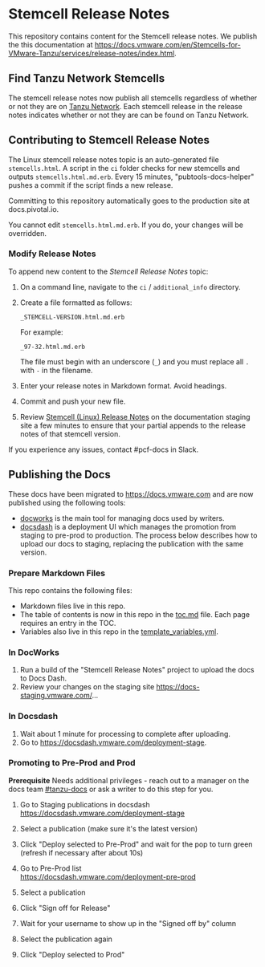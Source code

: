 # Stemcell Release Notes

This repository contains content for the Stemcell release notes. We publish the this documentation at https://docs.vmware.com/en/Stemcells-for-VMware-Tanzu/services/release-notes/index.html.


## Find Tanzu Network Stemcells

The stemcell release notes now publish all stemcells regardless of whether or not they are on
[Tanzu Network](https://network.tanzu.vmware.com/). Each stemcell release in the release
notes indicates whether or not they are can be found on Tanzu Network.

## Contributing to Stemcell Release Notes

The Linux stemcell release notes topic is an auto-generated file `stemcells.html`. A script
in the `ci` folder checks for new stemcells and outputs `stemcells.html.md.erb`. Every 15 minutes,
"pubtools-docs-helper" pushes a commit if the script finds a new release.

Committing to this repository automatically goes to the production site at docs.pivotal.io.

You cannot edit `stemcells.html.md.erb`. If you do, your changes will be overridden.

### Modify Release Notes

To append new content to the *Stemcell Release Notes* topic:

1. On a command line, navigate to the `ci` / `additional_info` directory.

1. Create a file formatted as follows:
    ```
    _STEMCELL-VERSION.html.md.erb
    ```
    For example:
    ```
    _97-32.html.md.erb
    ```
    The file must begin with an underscore (`_`) and you must replace all `.` with `-` in the
    filename.
  
1. Enter your release notes in Markdown format. Avoid headings.

1. Commit and push your new file.

1. Review [Stemcell (Linux) Release Notes](https://docs-pcf-staging.cfapps.io/platform/stemcells/stemcells.html)
    on the documentation staging site a few minutes to ensure that your partial appends to the
    release notes of that stemcell version.

If you experience any issues, contact #pcf-docs in Slack.

## Publishing the Docs

These docs have been migrated to https://docs.vmware.com and are now published using the following tools:

- [docworks](https://docworks.vmware.com/) is the main tool for managing docs used by writers.
- [docsdash](https://docsdash.vmware.com/) is a deployment UI which manages the promotion from
staging to pre-prod to production. The process below describes how to upload our docs to staging,
replacing the publication with the same version.

### Prepare Markdown Files

This repo contains the following files:

- Markdown files live in this repo.
- The table of contents is now in this repo in the [toc.md](toc.md) file. Each page requires an entry in the TOC.
- Variables also live in this repo in the [template_variables.yml](template_variables.yml).

### In DocWorks

1. Run a build of the "Stemcell Release Notes" project to upload the docs to Docs Dash.
2. Review your changes on the staging site https://docs-staging.vmware.com/...

### In Docsdash

1. Wait about 1 minute for processing to complete after uploading.
2. Go to https://docsdash.vmware.com/deployment-stage.

### Promoting to Pre-Prod and Prod

**Prerequisite** Needs additional privileges - reach out to a manager on the docs team [#tanzu-docs](https://vmware.slack.com/archives/C055V2M0H) or ask a writer to do this step for you.

1. Go to Staging publications in docsdash  
  https://docsdash.vmware.com/deployment-stage

2. Select a publication (make sure it's the latest version)

3. Click "Deploy selected to Pre-Prod" and wait for the pop to turn green (refresh if necessary after about 10s)

4. Go to Pre-Prod list  
  https://docsdash.vmware.com/deployment-pre-prod

5. Select a publication

6. Click "Sign off for Release"

7. Wait for your username to show up in the "Signed off by" column

8. Select the publication again

9. Click "Deploy selected to Prod"

